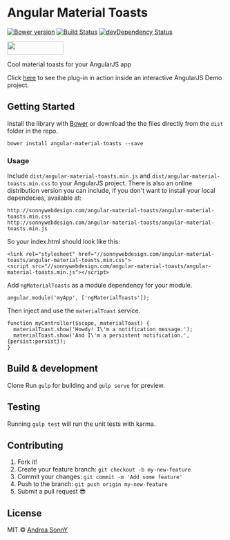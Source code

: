 # Angular Material Toasts

[![Bower version](https://badge.fury.io/bo/angular-material-toasts.svg)](https://badge.fury.io/bo/angular-material-toasts)
[![Build Status](https://travis-ci.org/andreasonny83/angular-material-toasts.svg?branch=master)](https://travis-ci.org/andreasonny83/angular-material-toasts)
[![devDependency Status](https://david-dm.org/andreasonny83/angular-material-toasts/dev-status.svg)](https://david-dm.org/andreasonny83/angular-material-toasts#info=devDependencies)

<img src="http://benschwarz.github.io/bower-badges/badge@2x.png" width="130" height="30">

Cool material toasts for your AngularJS app

Click [here](https://jsbin.com/momuke/edit?html,output) to see the plug-in in action inside an interactive AngularJS Demo project.

## Getting Started

Install the library with [Bower](http://bower.io/) or download the the files directly from the `dist` folder in the repo.

    bower install angular-material-toasts --save

### Usage

Include `dist/angular-material-toasts.min.js` and `dist/angular-material-toasts.min.css` to your AngularJS project.
There is also an online distribution version you can include, if you don't want to install your local dependecies, available at:

    http://sonnywebdesign.com/angular-material-toasts/angular-material-toasts.min.css
    http://sonnywebdesign.com/angular-material-toasts/angular-material-toasts.min.js

So your index.html should look like this:

    <link rel="stylesheet" href="//sonnywebdesign.com/angular-material-toasts/angular-material-toasts.min.css">
    <script src="//sonnywebdesign.com/angular-material-toasts/angular-material-toasts.min.js"></script>

Add `ngMaterialToasts` as a module dependency for your module.

    angular.module('myApp', ['ngMaterialToasts']);

Then inject and use the `materialToast` service.

    function myController($scope, materialToast) {
      materialToast.show('Howdy! I\'m a notification message.');
      materialToast.show('And I\'m a persistent notification.', {persist:persist});
    }

## Build & development

Clone
Run `gulp` for building and `gulp serve` for preview.

## Testing

Running `gulp test` will run the unit tests with karma.

## Contributing

1. Fork it!
2. Create your feature branch: `git checkout -b my-new-feature`
3. Commit your changes: `git commit -m 'Add some feature'`
4. Push to the branch: `git push origin my-new-feature`
5. Submit a pull request :sunglasses:

## License

MIT © [Andrea SonnY](http://andreasonny.mit-license.org/)
